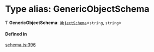 # Type alias: GenericObjectSchema

Ƭ **GenericObjectSchema**: [`ObjectSchema`](../interfaces/ObjectSchema.md)<`string`, `string`\>

#### Defined in

[schema.ts:396](https://github.com/coda/packs-sdk/blob/main/schema.ts#L396)
